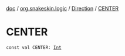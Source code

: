 [doc](../../index.md) / [org.snakeskin.logic](../index.md) / [Direction](index.md) / [CENTER](./-c-e-n-t-e-r.md)

# CENTER

`const val CENTER: `[`Int`](https://kotlinlang.org/api/latest/jvm/stdlib/kotlin/-int/index.html)